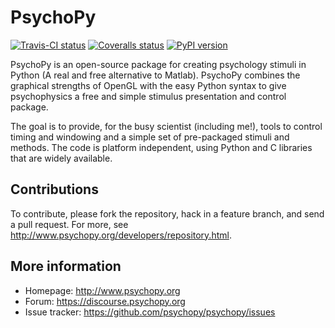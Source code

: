 # PsychoPy
[![Travis-CI status](https://img.shields.io/travis/psychopy/psychopy.svg)](https://travis-ci.org/psychopy/psychopy)
[![Coveralls status](https://img.shields.io/coveralls/psychopy/psychopy.svg)](https://coveralls.io/r/psychopy/psychopy)
[![PyPI version](https://img.shields.io/pypi/v/psychopy.svg)](https://travis-ci.org/psychopy/psychopy)

PsychoPy is an open-source package for creating psychology stimuli in Python (A real and free alternative to Matlab). PsychoPy combines the graphical strengths of OpenGL with the easy Python syntax to give psychophysics a free and simple stimulus presentation and control package.

The goal is to provide, for the busy scientist (including me!), tools to control timing and windowing and a simple set of pre-packaged stimuli and methods. The code is platform independent, using Python and C libraries that are widely available.

## Contributions

To contribute, please fork the repository, hack in a feature branch, and send a pull request.  For more, see http://www.psychopy.org/developers/repository.html.

## More information

- Homepage: http://www.psychopy.org
- Forum: https://discourse.psychopy.org
- Issue tracker: https://github.com/psychopy/psychopy/issues
